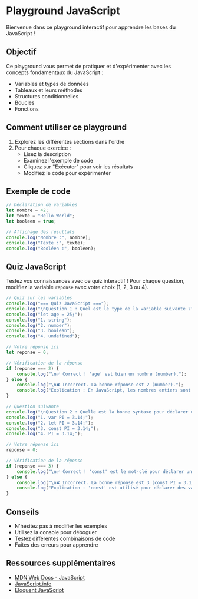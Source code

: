 # Playground JavaScript

Bienvenue dans ce playground interactif pour apprendre les bases du JavaScript !

## Objectif

Ce playground vous permet de pratiquer et d'expérimenter avec les concepts fondamentaux du JavaScript :
- Variables et types de données
- Tableaux et leurs méthodes
- Structures conditionnelles
- Boucles
- Fonctions

## Comment utiliser ce playground

1. Explorez les différentes sections dans l'ordre
2. Pour chaque exercice :
   - Lisez la description
   - Examinez l'exemple de code
   - Cliquez sur "Exécuter" pour voir les résultats
   - Modifiez le code pour expérimenter

## Exemple de code

```javascript runnable
// Déclaration de variables
let nombre = 42;
let texte = "Hello World";
let booleen = true;

// Affichage des résultats
console.log("Nombre :", nombre);
console.log("Texte :", texte);
console.log("Booléen :", booleen);
```

## Quiz JavaScript

Testez vos connaissances avec ce quiz interactif ! Pour chaque question, modifiez la variable `reponse` avec votre choix (1, 2, 3 ou 4).

```javascript runnable
// Quiz sur les variables
console.log("=== Quiz JavaScript ===");
console.log("\nQuestion 1 : Quel est le type de la variable suivante ?");
console.log("let age = 25;");
console.log("1. string");
console.log("2. number");
console.log("3. boolean");
console.log("4. undefined");

// Votre réponse ici
let reponse = 0;

// Vérification de la réponse
if (reponse === 2) {
    console.log("\n✅ Correct ! 'age' est bien un nombre (number).");
} else {
    console.log("\n❌ Incorrect. La bonne réponse est 2 (number).");
    console.log("Explication : En JavaScript, les nombres entiers sont de type 'number'.");
}

// Question suivante
console.log("\nQuestion 2 : Quelle est la bonne syntaxe pour déclarer une constante ?");
console.log("1. var PI = 3.14;");
console.log("2. let PI = 3.14;");
console.log("3. const PI = 3.14;");
console.log("4. PI = 3.14;");

// Votre réponse ici
reponse = 0;

// Vérification de la réponse
if (reponse === 3) {
    console.log("\n✅ Correct ! 'const' est le mot-clé pour déclarer une constante.");
} else {
    console.log("\n❌ Incorrect. La bonne réponse est 3 (const PI = 3.14;).");
    console.log("Explication : 'const' est utilisé pour déclarer des variables qui ne peuvent pas être réassignées.");
}
```

## Conseils

- N'hésitez pas à modifier les exemples
- Utilisez la console pour déboguer
- Testez différentes combinaisons de code
- Faites des erreurs pour apprendre

## Ressources supplémentaires

- [MDN Web Docs - JavaScript](https://developer.mozilla.org/fr/docs/Web/JavaScript)
- [JavaScript.info](https://javascript.info/)
- [Eloquent JavaScript](https://eloquentjavascript.net/) 